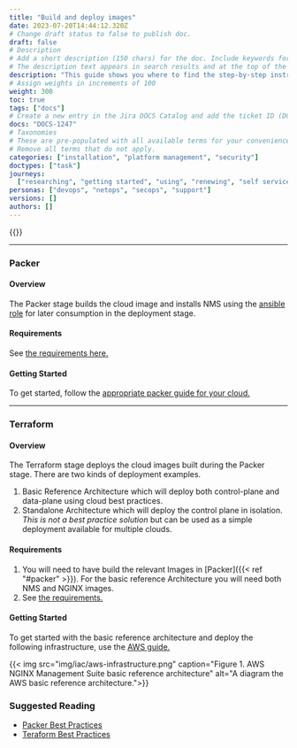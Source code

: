 ```yaml
---
title: "Build and deploy images"
date: 2023-07-20T14:44:12.320Z
# Change draft status to false to publish doc.
draft: false
# Description
# Add a short description (150 chars) for the doc. Include keywords for SEO.
# The description text appears in search results and at the top of the doc.
description: "This guide shows you where to find the step-by-step instructions to build and deploy NGINX Management Suite images on various cloud providers."
# Assign weights in increments of 100
weight: 300
toc: true
tags: ["docs"]
# Create a new entry in the Jira DOCS Catalog and add the ticket ID (DOCS-<number>) below
docs: "DOCS-1247"
# Taxonomies
# These are pre-populated with all available terms for your convenience.
# Remove all terms that do not apply.
categories: ["installation", "platform management", "security"]
doctypes: ["task"]
journeys:
  ["researching", "getting started", "using", "renewing", "self service"]
personas: ["devops", "netops", "secops", "support"]
versions: []
authors: []
---
```


{{<custom-styles>}}

---

### Packer

#### Overview

The Packer stage builds the cloud image and installs NMS using the [ansible role](https://github.com/nginxinc/ansible-role-nginx-management-suite) for later consumption in the deployment stage.

#### Requirements

See [the requirements here.](https://github.com/nginxinc/nginx-management-suite-iac/tree/main/packer#Requirements)

#### Getting Started

To get started, follow the [appropriate packer guide for your cloud.](https://github.com/nginxinc/nginx-management-suite-iac/tree/main/packer#how-to-use)

---

### Terraform

#### Overview

The Terraform stage deploys the cloud images built during the Packer stage. There are two kinds of deployment examples.

1. Basic Reference Architecture which will deploy both control-plane and data-plane using cloud best practices.
2. Standalone Architecture which will deploy the control plane in isolation. _This is not a best practice solution_ but can be used as a simple deployment available for multiple clouds.

#### Requirements

1. You will need to have build the relevant Images in [Packer]({{< ref "#packer" >}}). For the basic reference Architecture you will need both NMS and NGINX images.
2. See [the requirements.](https://github.com/nginxinc/nginx-management-suite-iac/tree/main/terraform#Requirements)

#### Getting Started

To get started with the basic reference architecture and deploy the following infrastructure, use the [AWS guide.](https://github.com/nginxinc/nginx-management-suite-iac/blob/main/terraform/basic-reference/aws/README.md)

{{< img src="img/iac/aws-infrastructure.png" caption="Figure 1. AWS NGINX Management Suite basic reference architecture" alt="A diagram the AWS basic reference architecture.">}}

### Suggested Reading

- [Packer Best Practices]()
- [Teraform Best Practices](https://developer.hashicorp.com/terraform/cloud-docs/recommended-practices)
